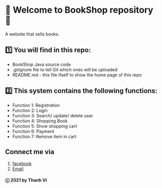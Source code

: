# 🎉 Welcome to BookShop repository 🎉
A website that sells books.

## 1️⃣ You will find in this repo:
* BookShop Java source code
* .gitignore file to tell Git which ones will be uploaded
* README.md - this file ifself to show the home page of this repo

## 2️⃣ This system contains the following functions:
* Function	1:	Registration	
* Function	2:	Login
* Function	3:	Search/ update/ delete	user
* Function	4:	Shopping Book
* Function	5:	Show shopping cart
* Function	6:	Payment
* Function	7:	Remove item in cart

## Connect me via
1. [facebook](https://www.facebook.com/merry.kute.31/)
2. [Email](mailto:thanhviii888@gmail.com)
#### ⓒ 2021 by Thanh Vi
